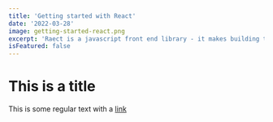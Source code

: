 ```yaml
---
title: 'Getting started with React'
date: '2022-03-28'
image: getting-started-react.png
excerpt: 'Raect is a javascript front end library - it makes building the UI of apps and sites a breeze and comes with an ecosystem of rich supplementary libraries'
isFeatured: false
---
```


# This is a title

This is some regular text with a [link](https://create-react-app.dev)
